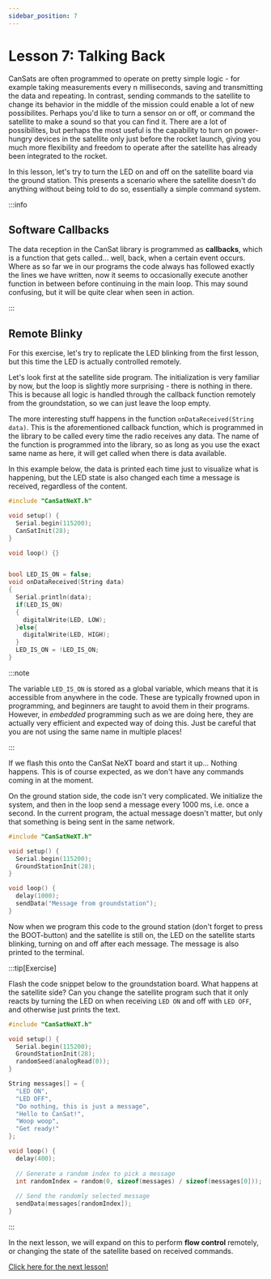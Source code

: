 ```yaml
---
sidebar_position: 7
---
```


# Lesson 7: Talking Back

CanSats are often programmed to operate on pretty simple logic - for example taking measurements every n milliseconds, saving and transmitting the data and repeating. In contrast, sending commands to the satellite to change its behavior in the middle of the mission could enable a lot of new possibilites. Perhaps you'd like to turn a sensor on or off, or command the satellite to make a sound so that you can find it. There are a lot of possibilites, but perhaps the most useful is the capability to turn on power-hungry devices in the satellite only just before the rocket launch, giving you much more flexibility and freedom to operate after the satellite has already been integrated to the rocket.

In this lesson, let's try to turn the LED on and off on the satellite board via the ground station. This presents a scenario where the satellite doesn't do anything without being told to do so, essentially a simple command system.


:::info

## Software Callbacks

The data reception in the CanSat library is programmed as **callbacks**, which is a function that gets called... well, back, when a certain event occurs. Where as so far we in our programs the code always has followed exactly the lines we have written, now it seems to occasionally execute another function in between before continuing in the main loop. This may sound confusing, but it will be quite clear when seen in action.

:::

## Remote Blinky

For this exercise, let's try to replicate the LED blinking from the first lesson, but this time the LED is actually controlled remotely.

Let's look first at the satellite side program. The initialization is very familiar by now, but the loop is slightly more surprising - there is nothing in there. This is because all logic is handled through the callback function remotely from the groundstation, so we can just leave the loop empty.

The more interesting stuff happens in the function `onDataReceived(String data)`. This is the aforementioned callback function, which is programmed in the library to be called every time the radio receives any data. The name of the function is programmed into the library, so as long as you use the exact same name as here, it will get called when there is data available.

In this example below, the data is printed each time just to visualize what is happening, but the LED state is also changed each time a message is received, regardless of the content.

```Cpp title="Satellite code for doing nothing without being told to"
#include "CanSatNeXT.h"

void setup() {
  Serial.begin(115200);
  CanSatInit(28);
}

void loop() {}


bool LED_IS_ON = false;
void onDataReceived(String data)
{
  Serial.println(data);
  if(LED_IS_ON)
  {
    digitalWrite(LED, LOW);
  }else{
    digitalWrite(LED, HIGH);
  }
  LED_IS_ON = !LED_IS_ON;
}
```

:::note

The variable `LED_IS_ON` is stored as a global variable, which means that it is accessible from anywhere in the code. These are typically frowned upon in programming, and beginners are taught to avoid them in their programs. However, in _embedded_ programming such as we are doing here, they are actually very efficient and expected way of doing this. Just be careful that you are not using the same name in multiple places!

:::

If we flash this onto the CanSat NeXT board and start it up... Nothing happens. This is of course expected, as we don't have any commands coming in at the moment.

On the ground station side, the code isn't very complicated. We initialize the system, and then in the loop send a message every 1000 ms, i.e. once a second. In the current program, the actual message doesn't matter, but only that something is being sent in the same network.

```Cpp title="Ground station sending messages"
#include "CanSatNeXT.h"

void setup() {
  Serial.begin(115200);
  GroundStationInit(28);
}

void loop() {
  delay(1000);
  sendData("Message from groundstation");
}
```

Now when we program this code to the ground station (don't forget to press the BOOT-button) and the satellite is still on, the LED on the satellite starts blinking, turning on and off after each message. The message is also printed to the terminal.

:::tip[Exercise]

Flash the code snippet below to the groundstation board. What happens at the satellite side? Can you change the satellite program such that it only reacts by turning the LED on when receiving `LED ON` and off with `LED OFF`, and otherwise just prints the text.

```Cpp title="Ground station sending messages"
#include "CanSatNeXT.h"

void setup() {
  Serial.begin(115200);
  GroundStationInit(28);
  randomSeed(analogRead(0));
}

String messages[] = {
  "LED ON",
  "LED OFF",
  "Do nothing, this is just a message",
  "Hello to CanSat!",
  "Woop woop",
  "Get ready!"
};

void loop() {
  delay(400);
  
  // Generate a random index to pick a message
  int randomIndex = random(0, sizeof(messages) / sizeof(messages[0]));
  
  // Send the randomly selected message
  sendData(messages[randomIndex]);
}
```

:::


In the next lesson, we will expand on this to perform **flow control** remotely, or changing the state of the satellite based on received commands. 

[Click here for the next lesson!](./lesson8)